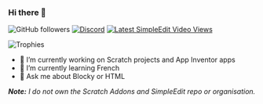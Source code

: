 ### Hi there 👋

![GitHub followers](https://img.shields.io/github/followers/thecoder876?label=Followers&style=flat)
[![Discord](https://img.shields.io/discord/790654326804316221?label=Discord&logo=Discord&style=flat)](https://discord.gg/axqqTWyezJ "Join my Discord server")
[![Latest SimpleEdit Video Views](https://img.shields.io/youtube/views/BozEx1bMWtQ?label=Latest%20SimpleEdit%20video%20views&logo=youtube&style=flat)](https://youtu.be/BozEx1bMWtQ "Watch the latest SimpleEdit video")

![Trophies](https://github-profile-trophy.vercel.app/?username=thecoder876)

- 🔭 I’m currently working on Scratch projects and App Inventor apps
- 🌱 I’m currently learning French
- 💬 Ask me about Blocky or HTML

_**Note:** I do not own the Scratch Addons and SimpleEdit repo or organisation._
